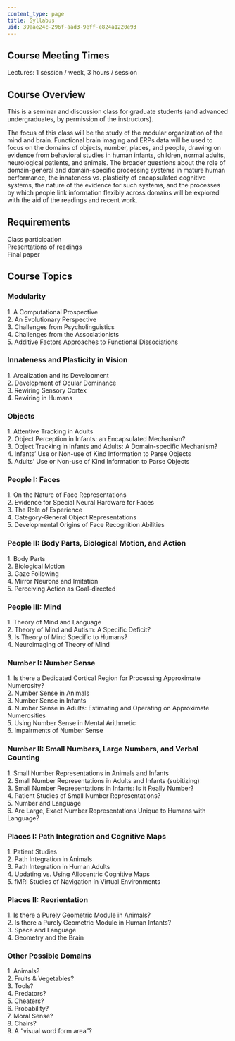 ```yaml
---
content_type: page
title: Syllabus
uid: 39aae24c-296f-aad3-9eff-e824a1220e93
---
```


Course Meeting Times
--------------------

Lectures: 1 session / week, 3 hours / session

Course Overview
---------------

This is a seminar and discussion class for graduate students (and advanced undergraduates, by permission of the instructors).

The focus of this class will be the study of the modular organization of the mind and brain. Functional brain imaging and ERPs data will be used to focus on the domains of objects, number, places, and people, drawing on evidence from behavioral studies in human infants, children, normal adults, neurological patients, and animals. The broader questions about the role of domain-general and domain-specific processing systems in mature human performance, the innateness vs. plasticity of encapsulated cognitive systems, the nature of the evidence for such systems, and the processes by which people link information flexibly across domains will be explored with the aid of the readings and recent work.

Requirements
------------

Class participation  
Presentations of readings  
Final paper

Course Topics
-------------

### Modularity

1\. A Computational Prospective  
2\. An Evolutionary Perspective  
3\. Challenges from Psycholinguistics  
4\. Challenges from the Associationists  
5\. Additive Factors Approaches to Functional Dissociations

### Innateness and Plasticity in Vision

1\. Arealization and its Development  
2\. Development of Ocular Dominance  
3\. Rewiring Sensory Cortex  
4\. Rewiring in Humans

### Objects

1\. Attentive Tracking in Adults  
2\. Object Perception in Infants: an Encapsulated Mechanism?  
3\. Object Tracking in Infants and Adults: A Domain-specific Mechanism?  
4\. Infants’ Use or Non-use of Kind Information to Parse Objects  
5\. Adults’ Use or Non-use of Kind Information to Parse Objects

### People I: Faces

1\. On the Nature of Face Representations  
2\. Evidence for Special Neural Hardware for Faces  
3\. The Role of Experience  
4\. Category-General Object Representations  
5\. Developmental Origins of Face Recognition Abilities

### People II: Body Parts, Biological Motion, and Action

1\. Body Parts  
2\. Biological Motion  
3\. Gaze Following  
4\. Mirror Neurons and Imitation  
5\. Perceiving Action as Goal-directed

### People III: Mind

1\. Theory of Mind and Language  
2\. Theory of Mind and Autism: A Specific Deficit?  
3\. Is Theory of Mind Specific to Humans?  
4\. Neuroimaging of Theory of Mind

### Number I: Number Sense

1\. Is there a Dedicated Cortical Region for Processing Approximate Numerosity?  
2\. Number Sense in Animals  
3\. Number Sense in Infants  
4\. Number Sense in Adults: Estimating and Operating on Approximate Numerosities  
5\. Using Number Sense in Mental Arithmetic  
6\. Impairments of Number Sense

### Number II: Small Numbers, Large Numbers, and Verbal Counting

1\. Small Number Representations in Animals and Infants  
2\. Small Number Representations in Adults and Infants (subitizing)  
3\. Small Number Representations in Infants: Is it Really Number?  
4\. Patient Studies of Small Number Representations?  
5\. Number and Language  
6\. Are Large, Exact Number Representations Unique to Humans with Language?

### Places I: Path Integration and Cognitive Maps

1\. Patient Studies  
2\. Path Integration in Animals  
3\. Path Integration in Human Adults  
4\. Updating vs. Using Allocentric Cognitive Maps  
5\. fMRI Studies of Navigation in Virtual Environments

### Places II: Reorientation

1\. Is there a Purely Geometric Module in Animals?  
2\. Is there a Purely Geometric Module in Human Infants?  
3\. Space and Language  
4\. Geometry and the Brain

### Other Possible Domains

1\. Animals?  
2\. Fruits & Vegetables?  
3\. Tools?  
4\. Predators?  
5\. Cheaters?  
6\. Probability?  
7\. Moral Sense?  
8\. Chairs?  
9\. A “visual word form area”?